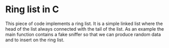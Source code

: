 Ring list in C
=========

This piece of code implements a ring list. It is a simple linked list where the head of the list always connected with the tail of the list.
As an example the main function contains a fake sniffer so that we can produce random data and to insert on the ring list.